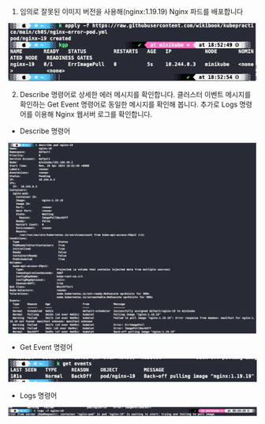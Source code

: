 1. 임의로 잘못된 이미지 버전을 사용해(nginx:1.19.19) Nginx 파드를 배포합니다

![Wrong Nginx](./images/wrong-nginx.png)

2. Describe 명령어로 상세한 에러 메시지를 확인합니다. 클러스터 이벤트 메시지를 확인하는 Get Event 명령어로 동일한 메시지를 확인해 봅니다. 추가로 Logs 명령어를 이용해 Nginx 웹서버 로그를 확인합니다.

- Describe 명령어

![Describe](./images/describe.png)

- Get Event 명령어

![Get Events](./images/get-events.png)

- Logs 명령어

![Logs](./images/logs.png)
